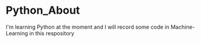 # Python_About
I'm learning Python at the moment and I will record some code in Machine-Learning in this respository 
